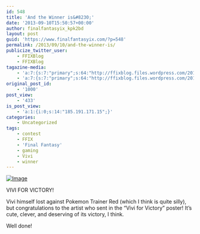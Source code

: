 ```yaml
---
id: 548
title: 'And the Winner is&#8230;'
date: '2013-09-10T15:50:57+00:00'
author: finalfantasyix_kpk2bd
layout: post
guid: 'https://www.finalfantasyix.com/?p=548'
permalink: /2013/09/10/and-the-winner-is/
publicize_twitter_user:
    - FFIXBlog
    - FFIXBlog
tagazine-media:
    - 'a:7:{s:7:"primary";s:64:"http://ffixblog.files.wordpress.com/2013/09/votevivi-karina1.jpg";s:6:"images";a:1:{s:64:"http://ffixblog.files.wordpress.com/2013/09/votevivi-karina1.jpg";a:6:{s:8:"file_url";s:64:"http://ffixblog.files.wordpress.com/2013/09/votevivi-karina1.jpg";s:5:"width";i:3077;s:6:"height";i:4222;s:4:"type";s:5:"image";s:4:"area";i:12991094;s:9:"file_path";b:0;}}s:6:"videos";a:0:{}s:11:"image_count";i:1;s:6:"author";s:8:"47012034";s:7:"blog_id";s:8:"48119600";s:9:"mod_stamp";s:19:"2013-09-10 15:51:07";}'
    - 'a:7:{s:7:"primary";s:64:"http://ffixblog.files.wordpress.com/2013/09/votevivi-karina1.jpg";s:6:"images";a:1:{s:64:"http://ffixblog.files.wordpress.com/2013/09/votevivi-karina1.jpg";a:6:{s:8:"file_url";s:64:"http://ffixblog.files.wordpress.com/2013/09/votevivi-karina1.jpg";s:5:"width";i:3077;s:6:"height";i:4222;s:4:"type";s:5:"image";s:4:"area";i:12991094;s:9:"file_path";b:0;}}s:6:"videos";a:0:{}s:11:"image_count";i:1;s:6:"author";s:8:"47012034";s:7:"blog_id";s:8:"48119600";s:9:"mod_stamp";s:19:"2013-09-10 15:51:07";}'
original_post_id:
    - '1000'
post_view:
    - '433'
is_post_view:
    - 'a:1:{i:0;s:14:"185.191.171.15";}'
categories:
    - Uncategorized
tags:
    - contest
    - FFIX
    - 'Final Fantasy'
    - gaming
    - Vivi
    - winner
---
```


[![Image](http://ffixblog.files.wordpress.com/2013/09/votevivi-karina1.jpg?w=650)](http://ffixblog.files.wordpress.com/2013/09/votevivi-karina1.jpg)

VIVI FOR VICTORY!

Vivi himself lost against Pokemon Trainer Red (which I think is quite silly), but congratulations to the artist who sent in the “Vivi for Victory” poster! It’s cute, clever, and deserving of its victory, I think.

Well done!